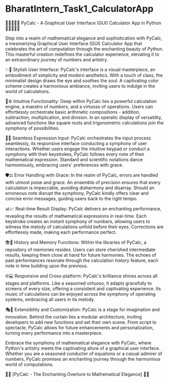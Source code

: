 # BharatIntern_Task1_CalculatorApp
🌟✨🌟✨🌟 PyCalc - A Graphical User Interface (GUI) Calculator App in Python 🌟✨🌟✨🌟

Step into a realm of mathematical elegance and sophistication with PyCalc, a mesmerizing Graphical User Interface (GUI) Calculator App that celebrates the art of computation through the enchanting beauty of Python. This masterful creation redefines the calculator experience, elevating it to an extraordinary journey of numbers and artistry.

✨🎨 Stylish User Interface:
PyCalc's interface is a visual masterpiece, an embodiment of simplicity and modern aesthetics. With a touch of class, the minimalist design draws the eye and soothes the soul. A captivating color scheme creates a harmonious ambiance, inviting users to indulge in the world of calculations.

🔢⚙️ Intuitive Functionality:
Deep within PyCalc lies a powerful calculation engine, a maestro of numbers, and a virtuoso of operations. Users can effortlessly orchestrate basic arithmetic compositions - addition, subtraction, multiplication, and division. In an operatic display of versatility, advanced functions like square roots and trigonometric calculations join the symphony of possibilities.

📝🎵 Seamless Expression Input:
PyCalc orchestrates the input process seamlessly, its responsive interface conducting a symphony of user interactions. Whether users engage the intuitive keypad or conduct a symphony with their keystrokes, PyCalc follows every note of their mathematical expression. Standard and scientific notations dance harmoniously, embracing users' preferences with grace.

🛡️⚖️ Error Handling with Grace:
In the realm of PyCalc, errors are handled with utmost poise and grace. An ensemble of precision ensures that every calculation is impeccable, avoiding disharmony and disarray. Should an erroneous note disrupt the symphony, PyCalc kindly offers clear and concise error messages, guiding users back to the right tempo.

📊📈 Real-time Result Display:
PyCalc delivers an enchanting performance, revealing the results of mathematical expressions in real-time. Each keystroke creates an instant symphony of numbers, allowing users to witness the melody of calculations unfold before their eyes. Corrections are effortlessly made, making each performance perfect.

📚💾 History and Memory Functions:
Within the libraries of PyCalc, a repository of memories resides. Users can store cherished intermediate results, keeping them close at hand for future harmonies. The echoes of past performances resonate through the calculation history feature, each note in time building upon the previous.

🌐💻 Responsive and Cross-platform:
PyCalc's brilliance shines across all stages and platforms. Like a seasoned virtuoso, it adapts gracefully to screens of every size, offering a consistent and captivating experience. Its music of calculations can be enjoyed across the symphony of operating systems, embracing all users in its melody.

🎭🎨 Extensibility and Customization:
PyCalc is a stage for imagination and innovation. Behind the curtain lies a modular architecture, inviting developers to add new functions and set their own scene. From script to spectacle, PyCalc allows for future enhancements and personalization, turning every performance into a masterpiece.

Embrace the symphony of mathematical elegance with PyCalc, where Python's artistry meets the captivating allure of a graphical user interface. Whether you are a seasoned conductor of equations or a casual admirer of numbers, PyCalc promises an enchanting journey through the harmonious world of computations.

🌌🎼 [PyCalc - The Enchanting Overture to Mathematical Elegance] 🎼🌌
